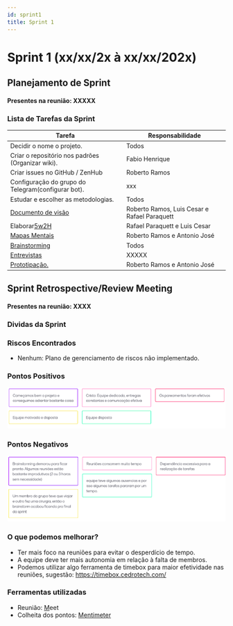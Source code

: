 ```yaml
---
id: sprint1
title: Sprint 1
---
```

# Sprint 1 (xx/xx/2x à xx/xx/202x)

## Planejamento de Sprint

#### Presentes na reunião: XXXXX

### Lista de Tarefas da Sprint

| Tarefa                                                                                       | Responsabilidade |
| -------------------------------------------------------------------------------------------- | ---------------- |
| Decidir o nome o projeto.                                                                    | Todos         |
| Criar o repositório nos padrões (Organizar wiki).                                          | Fabio Henrique             |
| Criar issues no GitHub / ZenHub                                                              | Roberto Ramos             |
| Configuração do grupo do Telegram(configurar bot).                                         | xxx              |
| Estudar e escolher as metodologias.                                                          | Todos            |
| [Documento de visão](https://github.com/xxx/xxx.md)                                            |  Roberto Ramos, Luis Cesar e Rafael Paraquett    |
| Elaborar[5w2H](https://github.com/xxx/xxx.md)                                                   |  Rafael Paraquett e Luis Cesar     |
| [Mapas Mentais](https://github.com/xxx/xxx.md)                                                  |  Roberto Ramos e Antonio José   |
| [Brainstorming](https://github.com/UnBArqDsw/2020.1_G7_TCM/blob/master/docs/base/Brainstorm.md) | Todos            |
| [Entrevistas](https://github.com/xxx/xxx.md)                                                    |  XXXXX      |
| [Prototipação.](https://github.com/xxx/xxx.md)                                                |  Roberto Ramos e Antonio José    |

## Sprint Retrospective/Review Meeting

#### Presentes na reunião: XXXX

### Dividas da Sprint

### Riscos Encontrados

- Nenhum: Plano de gerenciamento de riscos não implementado.

### Pontos Positivos

![pontos positivos](../assets/Sprints/S1-positivos.png)

### Pontos Negativos

![pontos negativos](../assets/Sprints/S1-negativos.png)

### O que podemos melhorar?

- Ter mais foco na reuniões para evitar o desperdício de tempo.
- A equipe deve ter mais autonomia em relação à falta de membros.
- Podemos utilizar algo ferramenta de timebox para maior efetividade nas reuniões, sugestão: https://timebox.cedrotech.com/

### Ferramentas utilizadas

- Reunião: [M](https://hangouts.google.com/)eet
- Colheita dos pontos: [Mentimeter](https://www.mentimeter.com/)
